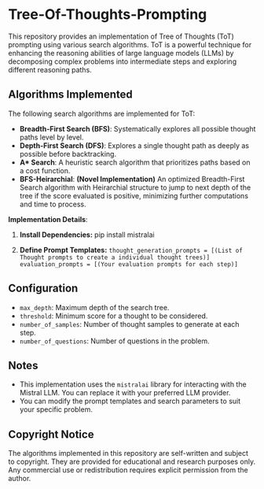 # Tree-Of-Thoughts-Prompting
This repository provides an implementation of Tree of Thoughts (ToT) prompting using various search algorithms. ToT is a powerful technique for enhancing the reasoning abilities of large language models (LLMs) by decomposing complex problems into intermediate steps and exploring different reasoning paths.

## Algorithms Implemented

The following search algorithms are implemented for ToT:

* **Breadth-First Search (BFS)**: Systematically explores all possible thought paths level by level.
* **Depth-First Search (DFS)**: Explores a single thought path as deeply as possible before backtracking.
* **A\* Search**: A heuristic search algorithm that prioritizes paths based on a cost function.
* **BFS-Heirarchial**: **(Novel Implementation)** An optimized Breadth-First Search algorithm with Heirarchial structure to jump to next depth of the tree if the score evaluated is positive, minimizing further computations and time to process.

**Implementation Details**:

1. **Install Dependencies:**
pip install mistralai

2. **Define Prompt Templates:**
```thought_generation_prompts = [(List of Thought prompts to create a individual thought trees)]```
```evaluation_prompts = [(Your evaluation prompts for each step)]```

## Configuration

* `max_depth`: Maximum depth of the search tree.
* `threshold`: Minimum score for a thought to be considered.
* `number_of_samples`: Number of thought samples to generate at each step.
* `number_of_questions`: Number of questions in the problem.


## Notes

* This implementation uses the `mistralai` library for interacting with the Mistral LLM. You can replace it with your preferred LLM provider.
* You can modify the prompt templates and search parameters to suit your specific problem.

## Copyright Notice
The algorithms implemented in this repository are self-written and subject to copyright. They are provided for educational and research purposes only. Any commercial use or redistribution requires explicit permission from the author.

